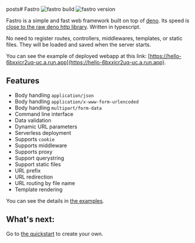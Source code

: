 posts# Fastro
![][build] ![][version]

Fastro is a simple and fast web framework built on top of [deno](https://deno.land). Its speed is [close to the raw deno http library](https://fastro.dev/docs/perfomance.html). Written in typescript. 

No need to register routes, controllers, middlewares, templates, or static files. They will be loaded and saved when the server starts. 

You can see the example of deployed webapp at this link: [https://hello-6bxxicr2uq-uc.a.run.app](https://hello-6bxxicr2uq-uc.a.run.app). 

## Features
- Body handling `application/json`
- Body handling `application/x-www-form-urlencoded`
- Body handling `multipart/form-data`
- Command line interface
- Data validation
- Dynamic URL parameters
- Serverless deployment
- Supports `cookie`
- Supports middleware
- Supports proxy
- Support querystring
- Support static files
- URL prefix
- URL redirection
- URL routing by file name
- Template rendering

You can see the details in [the examples](https://github.com/fastrodev/fastro/blob/master/services).

## What's next:
Go to [the quickstart](https://fastro.dev/docs/quickstart) to create your own.

[build]: https://github.com/fastrodev/fastro/workflows/ci/badge.svg?branch=master "fastro build"
[version]: https://img.shields.io/github/v/release/fastrojs/fastro?label=version "fastro version"
